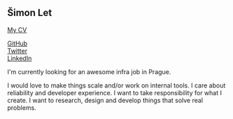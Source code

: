 <script src="https://use.fontawesome.com/c3d5f85194.js"></script>

## Šimon Let  
*<script type="text/javascript">document.write('simon.a.let' + '@' + 'gmail.com')</script>*

[<i class="fas fa-file-pdf"></i> My CV](https://github.com/curusarn/simonlet.cz/raw/master/cv_2020-2.pdf) <span style="color:#808080"></span>

[<i class="fa fa-github"></i> GitHub](https://github.com/curusarn)  
[<i class="fa fa-twitter"></i> Twitter](https://twitter.com/curusarn)  
[<i class="fa fa-linkedin"></i> LinkedIn](https://linkedin.com/in/simon-let)  

I'm currently looking for an awesome infra job in Prague.

I would love to make things scale and/or work on internal tools. I care about reliability and developer experience. I want to take responsibility for what I create. I want to research, design and develop things that solve real problems.
